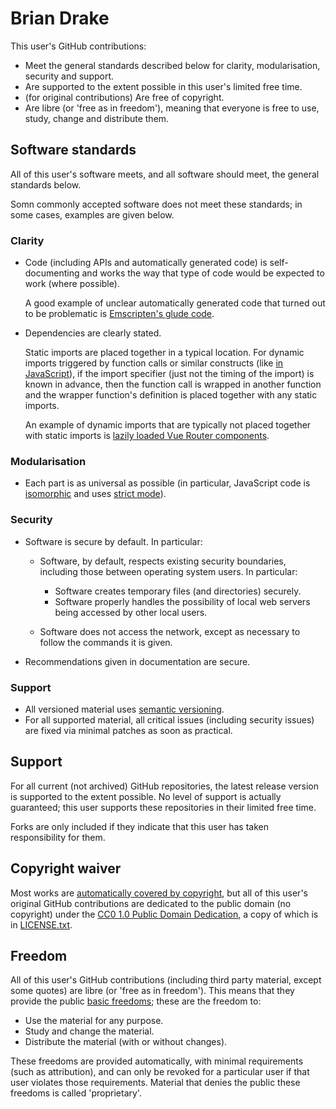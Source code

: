 # Brian Drake

This user's GitHub contributions:
* Meet the general standards described below for
  clarity,
  modularisation,
  security
  and
  support.
* Are supported to the extent possible in this user's limited free time.
* (for original contributions) Are free of copyright.
* Are libre
  (or 'free as in freedom'),
  meaning that everyone is free to
  use,
  study,
  change
  and
  distribute
  them.

## Software standards

All of this user's software meets,
and all software should meet,
the general standards below.

Somn commonly accepted software does not meet these standards;
in some cases,
examples are given below.

### Clarity

* Code
  (including
  APIs
  and
  automatically generated code)
  is
  self-documenting
  and
  works the way that type of code would be expected to work
  (where possible).
    
    A good example of unclear automatically generated code that turned out to
    be problematic is [Emscripten's glude code](
      https://hacks.mozilla.org/2019/03/standardizing-wasi-a-webassembly-system-interface/
    ).
* Dependencies are clearly stated.
    
    Static imports are placed together in a typical location.
    For dynamic imports triggered by function calls or similar constructs
    (like [in JavaScript](
      https://developer.mozilla.org/en-US/docs/Web/JavaScript/Reference/Operators/import
    )),
    if the import specifier
    (just not the timing of the import)
    is known in advance,
    then the function call is wrapped in another function
    and
    the wrapper function's definition is placed together with any static
    imports.
    
    An example of dynamic imports that are typically not placed together with
    static imports is [lazily loaded Vue Router components](
      https://router.vuejs.org/guide/advanced/lazy-loading.html
    ).

### Modularisation

* Each part is as universal as possible
  (in particular,
  JavaScript code
  is [isomorphic](
    https://developer.mozilla.org/en-US/docs/Web/JavaScript/Guide/Modules#authoring_isomorphic_modules
  )
  and
  uses [strict mode](
    https://developer.mozilla.org/en-US/docs/Web/JavaScript/Reference/Strict_mode
  )).

### Security

* Software is secure by default.
  In particular:
    
    * Software,
      by default,
      respects existing security boundaries,
      including those between operating system users.
      In particular:
        
        * Software creates temporary files
          (and directories)
          securely.
        * Software properly handles the possibility of local web servers being
          accessed by other local users.
    * Software does not access the network,
      except as necessary to follow the commands it is given.
* Recommendations given in documentation are secure.

### Support

* All versioned material uses [semantic versioning](
    https://semver.org/
  ).
* For all supported material,
  all critical issues
  (including security issues)
  are fixed via minimal patches as soon as practical.

## Support

For all current
(not archived)
GitHub repositories,
the latest release version is supported to the extent possible.
No level of support is actually guaranteed;
this user supports these repositories in their limited free time.

Forks are only included if they indicate that this user has taken responsibility
for them.

## Copyright waiver

Most works are [automatically covered by copyright](
    https://alacc.org.au/faqs/#panel-137
),
but
all of this user's original GitHub contributions
are dedicated to the public domain
(no copyright)
under
the [CC0
    1.0
    Public Domain Dedication](
        https://creativecommons.org/publicdomain/zero/1.0/
    ),
a copy of which is in [LICENSE.txt](
    LICENSE.txt
).

## Freedom

All of this user's GitHub contributions
(including third party material,
except some quotes)
are libre
(or 'free as in freedom').
This means that they provide the public
[basic freedoms](
    https://www.fsf.org/about/what-is-free-software
);
these are the freedom to:
* Use the material for any purpose.
* Study and change the material.
* Distribute the material
  (with or without changes).

These freedoms are provided automatically,
with minimal requirements
(such as attribution),
and
can only be revoked for a particular user if that user violates those
requirements.
Material that denies the public these freedoms is called 'proprietary'.
